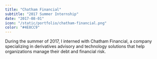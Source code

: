 ```yaml
---
title: "Chatham Financial"
subtitle: "2017 Summer Internship"
date: "2017-08-01"
icon: "/static/portfolio/chatham-financial.png"
color: "#4E8CC9"
---
```

During the summer of 2017, I interned with Chatham Financial, a company specializing in derivatives advisory and technology solutions that help organizations manage their debt and financial risk. 